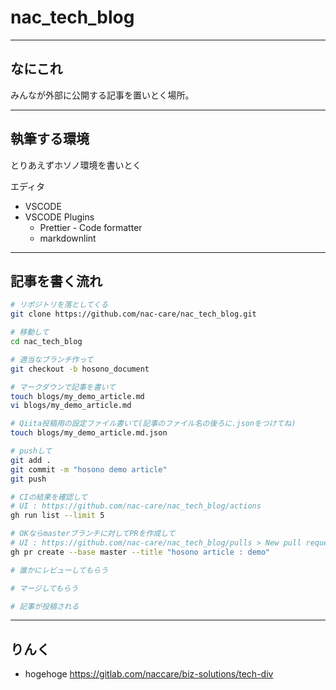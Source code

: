 # nac_tech_blog

---

## なにこれ

みんなが外部に公開する記事を置いとく場所。

---

## 執筆する環境

とりあえずホソノ環境を書いとく

エディタ

- VSCODE
- VSCODE Plugins
  - Prettier - Code formatter
  - markdownlint

---

## 記事を書く流れ

```zsh
# リポジトリを落としてくる
git clone https://github.com/nac-care/nac_tech_blog.git

# 移動して
cd nac_tech_blog

# 適当なブランチ作って
git checkout -b hosono_document

# マークダウンで記事を書いて
touch blogs/my_demo_article.md
vi blogs/my_demo_article.md

# Qiita投稿用の設定ファイル書いて(記事のファイル名の後ろに.jsonをつけてね)
touch blogs/my_demo_article.md.json

# pushして
git add .
git commit -m "hosono demo article"
git push

# CIの結果を確認して
# UI : https://github.com/nac-care/nac_tech_blog/actions
gh run list --limit 5

# OKならmasterブランチに対してPRを作成して
# UI : https://github.com/nac-care/nac_tech_blog/pulls > New pull request
gh pr create --base master --title "hosono article : demo"

# 誰かにレビューしてもらう

# マージしてもらう

# 記事が投稿される
```

---

## りんく

- hogehoge <https://gitlab.com/naccare/biz-solutions/tech-div>
